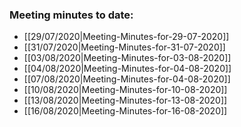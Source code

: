 ### Meeting minutes to date:
* [[29/07/2020|Meeting-Minutes-for-29-07-2020]]
* [[31/07/2020|Meeting-Minutes-for-31-07-2020]]
* [[03/08/2020|Meeting-Minutes-for-03-08-2020]]
* [[04/08/2020|Meeting-Minutes-for-04-08-2020]]
* [[07/08/2020|Meeting-Minutes-for-04-08-2020]]
* [[10/08/2020|Meeting-Minutes-for-10-08-2020]]
* [[13/08/2020|Meeting-Minutes-for-13-08-2020]]
* [[16/08/2020|Meeting-Minutes-for-16-08-2020]]